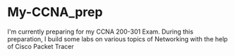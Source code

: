 # My-CCNA_prep
I'm currently preparing for my CCNA 200-301 Exam. During this preparation, I build some labs on various topics of Networking with the help of Cisco Packet Tracer
